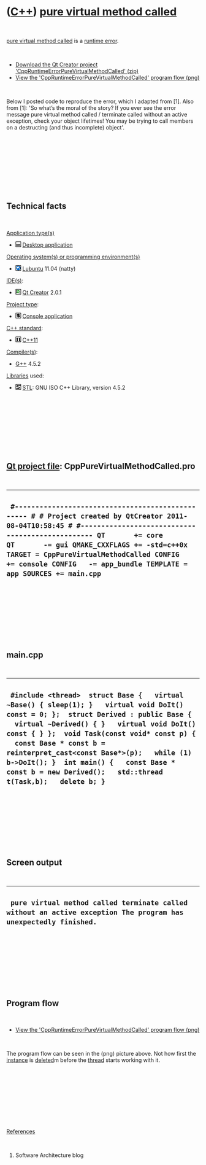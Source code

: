 



 

 

 

 

 

([C++](Cpp.htm)) [pure virtual method called](CppRuntimeErrorPureVirtualMethodCalled.htm)
=========================================================================================

 

[pure virtual method called](CppRuntimeErrorPureVirtualMethodCalled.htm)
is a [runtime error](CppRuntimeError.htm).

 

-   [Download the Qt Creator project
    'CppRuntimeErrorPureVirtualMethodCalled' (zip)](CppRuntimeErrorPureVirtualMethodCalled.zip)
-   [View the 'CppRuntimeErrorPureVirtualMethodCalled' program
    flow (png)](CppRuntimeErrorPureVirtualMethodCalled.png)

 

Below I posted code to reproduce the error, which I adapted from \[1\].
Also from \[1\]: 'So what’s the moral of the story? If you ever see the
error message pure virtual method called / terminate called without an
active exception, check your object lifetimes! You may be trying to call
members on a destructing (and thus incomplete) object'.

 

 

 

 

 

Technical facts
---------------

 

[Application type(s)](CppApplication.htm)

-   ![Desktop](PicDesktop.png) [Desktop
    application](CppDesktopApplication.htm)

[Operating system(s) or programming environment(s)](CppOs.htm)

-   ![Lubuntu](PicLubuntu.png) [Lubuntu](CppLubuntu.htm) 11.04 (natty)

[IDE(s)](CppIde.htm):

-   ![Qt Creator](PicQtCreator.png) [Qt Creator](CppQtCreator.htm) 2.0.1

[Project type](CppQtProjectType.htm):

-   ![console](PicConsole.png) [Console
    application](CppConsoleApplication.htm)

[C++ standard](CppStandard.htm):

-   ![C++11](PicCpp11.png) [C++11](Cpp11.htm)

[Compiler(s)](CppCompiler.htm):

-   [G++](CppGpp.htm) 4.5.2

[Libraries](CppLibrary.htm) used:

-   ![STL](PicStl.png) [STL](CppStl.htm): GNU ISO C++ Library, version
    4.5.2

 

 

 

 

 

[Qt project file](CppQtProjectFile.htm): CppPureVirtualMethodCalled.pro
-----------------------------------------------------------------------

 

  -------------------------------------------------------------------------------------------------------------------------------------------------------------------------------------------------------------------------------------------------------------------------------------------------------------------------------------------------
  ` #------------------------------------------------- # # Project created by QtCreator 2011-08-04T10:58:45 # #------------------------------------------------- QT       += core QT       -= gui QMAKE_CXXFLAGS += -std=c++0x TARGET = CppPureVirtualMethodCalled CONFIG   += console CONFIG   -= app_bundle TEMPLATE = app SOURCES += main.cpp`
  -------------------------------------------------------------------------------------------------------------------------------------------------------------------------------------------------------------------------------------------------------------------------------------------------------------------------------------------------

 

 

 

 

 

main.cpp
--------

 

  ------------------------------------------------------------------------------------------------------------------------------------------------------------------------------------------------------------------------------------------------------------------------------------------------------------------------------------------------------------------------------------------------------------------------
  ` #include <thread>  struct Base {   virtual ~Base() { sleep(1); }   virtual void DoIt() const = 0; };  struct Derived : public Base {   virtual ~Derived() { }   virtual void DoIt() const { } };  void Task(const void* const p) {   const Base * const b = reinterpret_cast<const Base*>(p);   while (1) b->DoIt(); }  int main() {   const Base * const b = new Derived();   std::thread t(Task,b);   delete b; }`
  ------------------------------------------------------------------------------------------------------------------------------------------------------------------------------------------------------------------------------------------------------------------------------------------------------------------------------------------------------------------------------------------------------------------------

 

 

 

 

 

Screen output
-------------

 

  -------------------------------------------------------------------------------------------------------------------
  ` pure virtual method called terminate called without an active exception The program has unexpectedly finished.`
  -------------------------------------------------------------------------------------------------------------------

 

 

 

 

 

Program flow
------------

 

-   [View the 'CppRuntimeErrorPureVirtualMethodCalled' program
    flow (png)](CppRuntimeErrorPureVirtualMethodCalled.png)

 

The program flow can be seen in the (png) picture above. Not how first
the [instance](CppInstance.htm) is [deleted](CppDelete.htm)m before the
[thread](CppThread.htm) starts working with it.

 

 

 

 

 

[References](CppReferences.htm)

 

1.  Software Architecture blog

 

 

 

 

 





 




